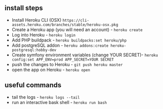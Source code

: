
install steps
------------------------
 
- Install Heroku CLI (OSX) `https://cli-assets.heroku.com/branches/stable/heroku-osx.pkg`
- Create a Heroku app (you will need an account) - `heroku create`
- Log into Heroku - `heroku login`
- Add PHP buildpack - `heroku buildpacks:set heroku/php`
- Add postgreSQL addon - `heroku addons:create heroku-postgresql:hobby-dev`
- Create symfony environment variables (change YOUR SECRET)- `heroku config:set APP_ENV=prod APP_SECRET=YOUR SECRET`
- push the changes to Heroku - `git push heroku master`
- open the app on Heroku - `heroku open`

useful commands
------------------------

- tail the logs - `heroku logs --tail`
- run an interactive bask shell - `heroku run bash`
